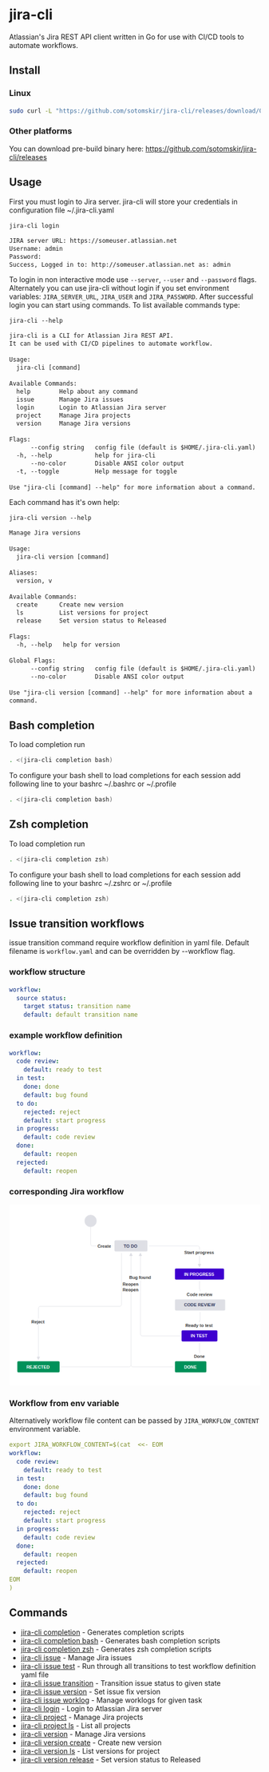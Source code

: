 # jira-cli
Atlassian's Jira REST API client written in Go for use with CI/CD tools to automate workflows.

## Install
### Linux
```bash
sudo curl -L "https://github.com/sotomskir/jira-cli/releases/download/0.6.0/jira-cli-$(uname -s)-$(uname -m)" -o /usr/local/bin/jira-cli && sudo chmod +x /usr/local/bin/jira-cli
```
### Other platforms
You can download pre-build binary here: https://github.com/sotomskir/jira-cli/releases

## Usage
First you must login to Jira server. jira-cli will store your credentials in configuration file ~/.jira-cli.yaml
```bash
jira-cli login
```

```
JIRA server URL: https://someuser.atlassian.net
Username: admin
Password: 
Success, Logged in to: http://someuser.atlassian.net as: admin
```
To login in non interactive mode use `--server`, `--user` and `--password` flags. 
Alternately you can use jira-cli without login if you set environment variables: 
`JIRA_SERVER_URL`, `JIRA_USER` and `JIRA_PASSWORD`. After successful login you can start using commands.
To list available commands type:
```
jira-cli --help
```
```
jira-cli is a CLI for Atlassian Jira REST API.
It can be used with CI/CD pipelines to automate workflow.

Usage:
  jira-cli [command]

Available Commands:
  help        Help about any command
  issue       Manage Jira issues
  login       Login to Atlassian Jira server
  project     Manage Jira projects
  version     Manage Jira versions

Flags:
      --config string   config file (default is $HOME/.jira-cli.yaml)
  -h, --help            help for jira-cli
      --no-color        Disable ANSI color output
  -t, --toggle          Help message for toggle

Use "jira-cli [command] --help" for more information about a command.
```
Each command has it's own help:
```
jira-cli version --help
```
```
Manage Jira versions

Usage:
  jira-cli version [command]

Aliases:
  version, v

Available Commands:
  create      Create new version
  ls          List versions for project
  release     Set version status to Released

Flags:
  -h, --help   help for version

Global Flags:
      --config string   config file (default is $HOME/.jira-cli.yaml)
      --no-color        Disable ANSI color output

Use "jira-cli version [command] --help" for more information about a command.
```

## Bash completion
To load completion run
```bash
. <(jira-cli completion bash)
```

To configure your bash shell to load completions for each session add following line to your bashrc
 ~/.bashrc or ~/.profile
```bash
. <(jira-cli completion bash)
```

## Zsh completion
To load completion run
```bash
. <(jira-cli completion zsh)
```

To configure your bash shell to load completions for each session add following line to your bashrc
 ~/.zshrc or ~/.profile
```bash
. <(jira-cli completion zsh)
```

## Issue transition workflows
issue transition command require workflow definition in yaml file. 
Default filename is `workflow.yaml` and can be overridden by --workflow flag.
### workflow structure
```yaml
workflow:
  source status:
    target status: transition name
    default: default transition name
```
### example workflow definition
```yaml
workflow:
  code review:
    default: ready to test
  in test:
    done: done
    default: bug found
  to do:
    rejected: reject
    default: start progress
  in progress:
    default: code review
  done:
    default: reopen
  rejected:
    default: reopen
```
### corresponding Jira workflow
![Alt text](docs/workflow.png?raw=true "Example Jira workflow")

### Workflow from env variable
Alternatively workflow file content can be passed by `JIRA_WORKFLOW_CONTENT` environment variable.
```yaml
export JIRA_WORKFLOW_CONTENT=$(cat  <<- EOM
workflow:
  code review:
    default: ready to test
  in test:
    done: done
    default: bug found
  to do:
    rejected: reject
    default: start progress
  in progress:
    default: code review
  done:
    default: reopen
  rejected:
    default: reopen
EOM
)
```

## Commands
* [jira-cli completion](docs/jira-cli_completion.md)	 - Generates completion scripts
* [jira-cli completion bash](docs/jira-cli_completion_bash.md)	 - Generates bash completion scripts
* [jira-cli completion zsh](docs/jira-cli_completion_zsh.md)	 - Generates zsh completion scripts
* [jira-cli issue](docs/jira-cli_issue.md)	 - Manage Jira issues
* [jira-cli issue test](docs/jira-cli_issue_test.md)	 - Run through all transitions to test workflow definition yaml file
* [jira-cli issue transition](docs/jira-cli_issue_transition.md)	 - Transition issue status to given state
* [jira-cli issue version](docs/jira-cli_issue_version.md)	 - Set issue fix version
* [jira-cli issue worklog](docs/jira-cli_issue_worklog.md)	 - Manage worklogs for given task
* [jira-cli login](docs/jira-cli_login.md)	 - Login to Atlassian Jira server
* [jira-cli project](docs/jira-cli_project.md)	 - Manage Jira projects
* [jira-cli project ls](docs/jira-cli_project_ls.md)	 - List all projects
* [jira-cli version](docs/jira-cli_version.md)	 - Manage Jira versions
* [jira-cli version create](docs/jira-cli_version_create.md)	 - Create new version
* [jira-cli version ls](docs/jira-cli_version_ls.md)	 - List versions for project
* [jira-cli version release](docs/jira-cli_version_release.md)	 - Set version status to Released
